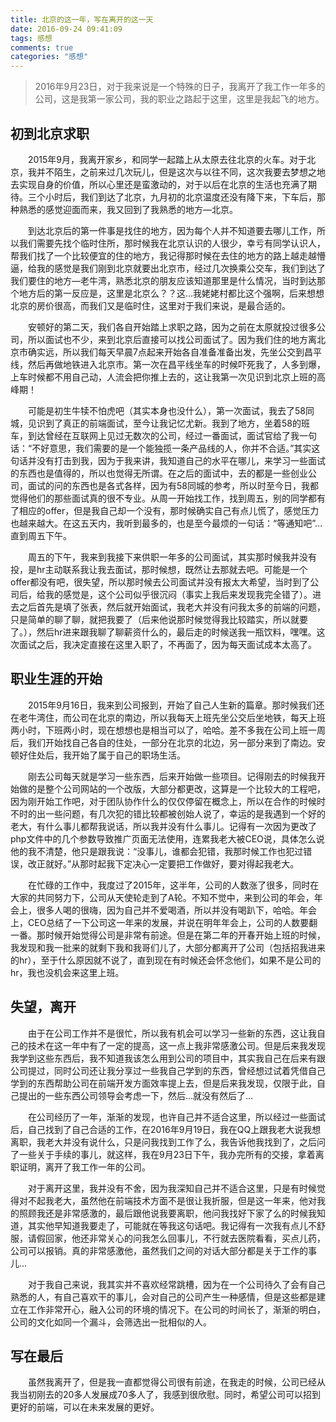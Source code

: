 ```yaml
---
title: 北京的这一年，写在离开的这一天
date: 2016-09-24 09:41:09
tags: 感想
comments: true
categories: "感想"
---
```

> 2016年9月23日，对于我来说是一个特殊的日子，我离开了我工作一年多的公司，这是我第一家公司，我的职业之路起于这里，这里是我起飞的地方。

<!--more-->

## 初到北京求职

&emsp;&emsp;2015年9月，我离开家乡，和同学一起踏上从太原去往北京的火车。对于北京，我并不陌生，之前来过几次玩儿，但是这次与以往不同，这次我要去梦想之地去实现自身的价值，所以心里还是蛮激动的，对于以后在北京的生活也充满了期待。三个小时后，我们到达了北京，九月初的北京温度还没有降下来，下车后，那种熟悉的感觉迎面而来，我又回到了我熟悉的地方—北京。

&emsp;&emsp;到达北京后的第一件事是找住的地方，因为每个人并不知道要去哪儿工作，所以我们需要先找个临时住所，那时候我在北京认识的人很少，幸亏有同学认识人，帮我们找了一个比较便宜的住的地方，我记得那时候在去住的地方的路上越走越懵逼，给我的感觉是我们刚到北京就要出北京市，经过几次换乘公交车，我们到达了我们要住的地方—老牛湾，熟悉北京的朋友应该知道那里是什么情况，当时到达那个地方后的第一反应是，这里是北京么？？这…我姥姥村都比这个强啊，后来想想北京的房价很高，而我们又是临时住，这里对于我们来说，是最合适的。

&emsp;&emsp;安顿好的第二天，我们各自开始踏上求职之路，因为之前在太原就投过很多公司，所以面试也不少，来到北京后直接可以找公司面试了。因为我们住的地方离北京市确实远，所以我们每天早晨7点起来开始各自准备准备出发，先坐公交到昌平线，然后再做地铁进入北京市。第一次在昌平线坐车的时候吓死我了，人多到爆，上车时候都不用自己动，人流会把你推上去的，这让我第一次见识到北京上班的高峰期！

&emsp;&emsp;可能是初生牛犊不怕虎吧（其实本身也没什么），第一次面试，我去了58同城，见识到了真正的前端面试，至今让我记忆尤新。我到了地方，坐着58的班车，到达曾经在互联网上见过无数次的公司，经过一番面试，面试官给了我一句话：“不好意思，我们需要的是一个能独揽一条产品线的人，你并不合适。”其实这句话并没有打击到我，因为于我来讲，我知道自己的水平在哪儿，来学习一些面试的东西也是值得的，所以也觉得无所谓。在之后的面试中，去的都是一些创业公司，面试的问的东西也是各式各样，因为有58同城的参考，所以时至今日，我都觉得他们的那些面试真的很不专业。从周一开始找工作，找到周五，别的同学都有了相应的offer，但是我自己却一个没有，那时候确实自己有点儿慌了，感觉压力也越来越大。在这五天内，我听到最多的，也是至今最烦的一句话：“等通知吧”…直到周五下午。

&emsp;&emsp;周五的下午，我来到我接下来供职一年多的公司面试，其实那时候我并没有投，是hr主动联系我让我去面试，那时候想，既然让去那就去吧。可能是一个offer都没有吧，很失望，所以那时候去公司面试并没有报太大希望，当时到了公司后，给我的感觉是，这个公司似乎很沉闷（事实上我后来发现我完全错了）。进去之后首先是填了张表，然后就开始面试，我老大并没有问我太多的前端的问题，只是简单的聊了聊，就把我要了（后来他说那时候觉得我比较踏实，所以就要了。），然后hr进来跟我聊了聊薪资什么的，最后走的时候送我一瓶饮料，嘿嘿。这次面试之后，我决定直接在这里入职了，不再面了，因为每天面试成本太高了。

## 职业生涯的开始

&emsp;&emsp;2015年9月16日，我来到公司报到，开始了自己人生新的篇章。那时候我们还在老牛湾住，而公司在北京的南边，所以我每天上班先坐公交后坐地铁，每天上班两小时，下班两小时，现在想想也是相当可以了，哈哈。差不多我在公司上班一周后，我们开始找自己各自的住处，一部分在北京的北边，另一部分来到了南边。安顿好住处后，我开始了属于自己的职场生活。

&emsp;&emsp;刚去公司每天就是学习一些东西，后来开始做一些项目。记得刚去的时候我开始做的是整个公司网站的一个改版，大部分都更改，这算是一个比较大的工程吧，因为刚开始工作吧，对于团队协作什么的仅仅停留在概念上，所以在合作的时候时不时的出一些问题，有几次犯的错比较都被创始人说了，幸运的是我遇到一个好的老大，有什么事儿都帮我说话，所以我并没有什么事儿。记得有一次因为更改了php文件中的几个参数导致推广页面无法使用，连累我老大被CEO说，具体怎么说他的我不清楚，他只是跟我说：“没事儿，谁都会犯错，我那时候工作也犯过错误，改正就好。”从那时起我下定决心一定要把工作做好，要对得起我老大。

&emsp;&emsp;在忙碌的工作中，我度过了2015年，这半年，公司的人数涨了很多，同时在大家的共同努力下，公司从天使轮走到了A轮。不知不觉中，来到公司的年会，年会上，很多人喝的很嗨，因为自己并不爱喝酒，所以并没有喝趴下，哈哈。年会上，CEO总结了一下公司这一年来的发展，并说在明年年会上，公司的人数要翻一番。那时候开始觉得公司是非常有前途。但是在第二年的开春开始上班的时候，我发现和我一批来的就剩下我和我哥们儿了，大部分都离开了公司（包括招我进来的hr），至于什么原因就不说了，直到现在有时候还会怀念他们，如果不是公司的hr，我也没机会来这里上班。

## 失望，离开

&emsp;&emsp;由于在公司工作并不是很忙，所以我有机会可以学习一些新的东西，这让我自己的技术在这一年中有了一定的提高，这一点上我非常感激公司。但是后来我发现我学到这些东西后，我不知道我该怎么用到公司的项目中，其实我自己在后来有跟公司提过，同时公司还让我分享过一些我自己学到的东西，曾经想过试着凭借自己学到的东西帮助公司在前端开发方面效率提上去，但是后来我发现，仅限于此，自己提出的一些东西公司领导会考虑一下，然后…就没有然后了…

&emsp;&emsp;在公司经历了一年，渐渐的发现，也许自己并不适合这里，所以经过一些面试后，自己找到了自己合适的工作，在2016年9月19日，我在QQ上跟我老大说我想离职，我老大并没有说什么，只是问我找到工作了么，我告诉他我找到了，之后问了一些关于手续的事儿，就这样，我在9月23日下午，我办完所有的交接，拿着离职证明，离开了我工作一年的公司。

&emsp;&emsp;对于离开这里，我并没有不舍，因为我深知自己并不适合这里，只是有时候觉得对不起我老大，虽然他在前端技术方面不是很让我折服，但是这一年来，他对我的照顾我还是非常感激的，最后跟他说我要离职，他问我找好下家了么的时候我知道，其实他早知道我要走了，可能就在等我这句话吧。我记得有一次我有点儿不舒服，请假回家，他还非常关心的问我怎么回事儿，不行就去医院看看，买点儿药，公司可以报销。真的非常感激他，虽然我们之间的对话大部分都是关于工作的事儿…

&emsp;&emsp;对于我自己来说，我其实并不喜欢经常跳槽，因为在一个公司待久了会有自己熟悉的人，有自己喜欢干的事儿，会对自己的公司产生一种感情，但是这些都是建立在工作非常开心，融入公司的环境的情况下。在公司的时间长了，渐渐的明白，公司的文化如同一个漏斗，会筛选出一批相似的人。

## 写在最后

&emsp;&emsp;虽然我离开了，但是我一直都觉得公司很有前途，在我走的时候，公司已经从我当初刚去的20多人发展成70多人了，我感到很欣慰。同时，希望公司可以招到更好的前端，可以在未来发展的更好。


